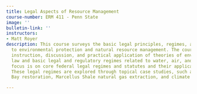 ```yaml
---
title: Legal Aspects of Resource Management
course-number: ERM 411 - Penn State
image: ''
bulletin-link: ''
instructors:
- Matt Royer
description: This course surveys the basic legal principles, regimes, and issues related
  to environmental protection and natural resource management. The courses offers
  instruction, discussion, and practical application of theories of environmental
  law and basic legal and regulatory regimes related to water, air, and land. The
  focus is on core federal legal regimes and statutes and their application in Pennsylvania.
  These legal regimes are explored through topical case studies, such as Chesapeake
  Bay restoration, Marcellus Shale natural gas extraction, and climate change.

---
```

